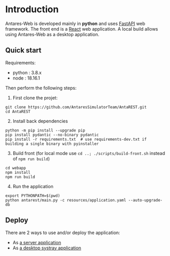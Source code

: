 # Introduction

Antares-Web is developed mainly in **python** and uses [FastAPI](https://fastapi.tiangolo.com/) web framework.
The front end is a [React](https://reactjs.org/) web application. A local build allows using Antares-Web as a desktop application.

## Quick start

Requirements:

- python : 3.8.x
- node : 18.16.1

Then perform the following steps:

1. First clone the projet:
```
git clone https://github.com/AntaresSimulatorTeam/AntaREST.git
cd AntaREST
```

2. Install back dependencies
```
python -m pip install --upgrade pip
pip install pydantic --no-binary pydantic
pip install -r requirements.txt  # use requirements-dev.txt if building a single binary with pyinstaller 
```

3. Build front (for local mode use `cd ..; ./scripts/build-front.sh` instead of `npm run build`)
```
cd webapp
npm install
npm run build 
```

4. Run the application
```
export PYTHONPATH=$(pwd)
python antarest/main.py -c resources/application.yaml --auto-upgrade-db
```

## Deploy

There are 2 ways to use and/or deploy the application:

- As [a server application](./2-DEPLOY.md#production-server-deployment)
- As [a desktop systray application](./2-DEPLOY.md#local-application-build)